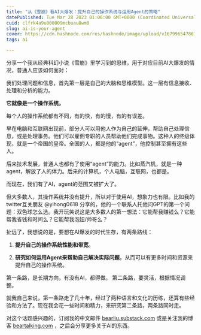 ```yaml
---
title: "从《雪崩》看AI大爆发：提升自己的操作系统与运用Agent的策略"
datePublished: Tue Mar 28 2023 01:06:00 GMT+0000 (Coordinated Universal Time)
cuid: clfrk4a9u000009mcbuau8wm0
slug: ai-is-your-agent
cover: https://cdn.hashnode.com/res/hashnode/image/upload/v1679965478679/713de664-e22c-49be-8b20-c7adc4f5d091.png
tags: ai

---
```


分享一个我从经典科幻小说《雪崩》里学习到的思维，用于对应目前AI大爆发的情况，普通人应该如何面对：

我们处理问题和信息，首先第一层是自己的大脑和思维模型。这一层有信息接收、处理和分析的能力。

**它就像是一个操作系统。**

每个人的操作系统都有不同，有的快，有的慢，有的有误差。

早在电脑和互联网出现前，部分人可以用他人作为自己的延伸，帮助自己处理信息，或是处理事务。他们可以雇佣专职的人员帮助他们完成事物。这种人的终级体现，就是一个帝国的皇帝。全国的人，都是他的“agent”，他控制甚至拥有这些人。

后来技术发展，普通人也都有了使用“agent”的能力。比如蒸汽机，就是一种agent，解放了人的体力。后来的计算机，个人电脑，互联网，也都是。

而现在，我们有了AI，agent的范围又被扩大了。

但大多数人，其操作系统并没有提升，所以对于使用AI，想象力也有限。比如我的twitter互关朋友 @yihong0618 分享的，他的一个联系人托他问GPT的第一个问题：双色球怎么选。我开玩笑说这是大多数人的第一想法：它能帮我赚钱么？它能帮我省钱和时间么？它能帮我泡妞/帅哥么？

扯远了，我想说的是，要想在AI爆发的时代生存，有两条路线：

1. **提升自己的操作系统性能和带宽**。
    
2. **研究如何运用Agent来帮助自己解决实际问题**，从而可以有更多时间和资源来提升自己的操作系统。
    

第一条路，是长期方向，有没有AI，都得做。 第二条路，要灵活，根据情况调整。

就我自己来说，第一条路走了几十年，经过了两种语言和文化的历练，还算有些经验和方法了。现在我会花一些时间和精力，来研究第二条路，两条路同时走。

对这个话题感兴趣的，订阅我的中文邮件 [bearliu.substack.com](http://bearliu.substack.com) 或是关注我的博客 [beartalking.com](http://beartalking.com) ，之后会分享更多关于AI的东西。